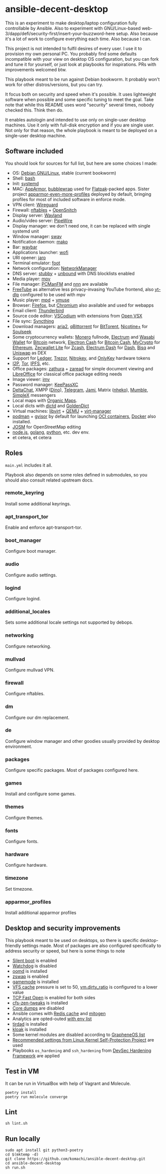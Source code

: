 # ansible-decent-desktop

This is an experiment to make desktop/laptop configuration fully controllable by Ansible. Also to experiment with GNU/Linux-based web-3/dapp/defi/security-first/insert-your-buzzword-here setup. Also because it's a lot of work to configure everything each time. Also because I can.

This project is not intended to fulfil desires of every user. I use it to provision my own personal PC. You probably find some defaults incompatible with your view on desktop OS configuration, but you can fork and tune it for yourself, or just look at playbooks for inspirations. PRs with improvements welcomed btw.

This playbook meant to be run against Debian bookworm. It probably won't work for other distros/versions, but you can try.

It focus both on security and speed when it's possible. It uses lightweight software when possible and some specific tuning to meet the goal. Take note that while this README uses word "security" several times, nobody checked this. Think then do.

It enables autologin and intended to use only on single-user desktop machines. Use it only with full-disk encryption and if you are single user. Not only for that reason, the whole playbook is meant to be deployed on a single-user desktop machine.

## Software included

You should look for sources for full list, but here are some choices I made:

- OS: [Debian GNU/Linux](https://debian.org), stable (current bookworm)
- Shell: [bash](https://www.gnu.org/software/bash/)
- Init: [systemd](https://systemd.io)
- MAC: [AppArmor](https://apparmor.net/), [bubblewrap](https://github.com/containers/bubblewrap) used for [Flatpak](https://flatpak.org/)-packed apps. Sister project [apparmor-even-more-profiles](https://github.com/komachi/apparmor-even-more-profiles) deployed by default, bringing profiles for most of included software in enforce mode.
- VPN client: [Wireguard](https://wireguard.com)
- Firewall: [nftables](https://netfilter.org/projects/nftables/) + [OpenSnitch](https://github.com/evilsocket/opensnitch)
- Display server: [Wayland](https://wayland.freedesktop.org/)
- Audio/video server: [PipeWire](https://pipewire.org)
- Display manager: we don't need one, it can be replaced with single systemd unit
- Window manager: [sway](https://swaywm.org/)
- Notification daemon: [mako](https://wayland.emersion.fr/mako)
- Bar: [waybar](https://github.com/Alexays/Waybar)
- Applications launcher: [wofi](https://hg.sr.ht/~scoopta/wofi)
- URI opener: [jaro](https://github.com/isamert/jaro)
- Terminal emulator: [foot](https://codeberg.org/dnkl/foot)
- Network configuration: [NetworkManager](https://wiki.gnome.org/Projects/NetworkManager)
- DNS server: [stubby](https://github.com/getdnsapi/stubby) + [unbound](https://github.com/NLnetLabs/unbound) with DNS blocklists enabled
- Media player: [mpv](https://mpv.io)
- File manager: [PCManFM](https://en.wikipedia.org/wiki/PCMan_File_Manager) and [nnn](https://github.com/jarun/nnn) are available
- [FreeTube](https://freetubeapp.io/) as alternative less privacy-invasing YouTube frontend, also [yt-dlp](https://github.com/yt-dlp/yt-dlp) configured to be used with mpv
- Music player: [mpd](https://musicpd.org/) + [ymuse](https://yktoo.com/en/software/ymuse/)
- Browser: [Firefox](https://mozilla.org/firefox), but [Chromium](https://chromium.org) also available and used for webapps
- Email client: [Thunderbird](https://www.thunderbird.net)
- Source code editor: [VSCodium](https://github.com/VSCodium/vscodium) with extensions from [Open VSX](https://open-vsx.org)
- File sync: [Syncthing](https://syncthing.net/)
- Download managers: [aria2](https://github.com/aria2/aria2), [qBittorrent](https://qbittorrent.org) for [BitTorent](https://www.bittorrent.org), [Nicotine+](https://nicotine-plus.org/) for [Soulseek](https://slsknet.org)
- Some cryptocurrency wallets: [Monero](https://www.getmonero.org/) fullnode, [Electrum](https://electrum.org) and [Wasabi Wallet](https://www.wasabiwallet.io/) for [Bitcoin](https://bitcoin.org/) network, [Electron Cash](https://electroncash.org/) for [Bitcoin Cash](https://bitcoincash.org/), [MyCrypto](https://www.mycrypto.com/) for [Ethereum](https://ethereum.org), [Zecwallet Lite](https://www.zecwallet.co/) for [Zcash](https://z.cash/), [Electrum Dash](https://electrum.dash.org/) for [Dash](https://dash.org/), [Bisq](https://bisq.network/) and [Uniswap](https://uniswap.org/) as DEX
- Support for [Ledger](https://www.ledger.com/), [Trezor](https://trezor.io/), [Nitrokey](https://www.nitrokey.com/), and [OnlyKey](https://onlykey.io/) hardware tokens
- [I2P](https://geti2p.net/), [Tor](https://torproject.org), [IPFS](https://ipfs.io/), etc.
- Office packages: [zathura](https://pwmt.org/projects/zathura/) + [zaread](https://github.com/paoloap/zaread) for simple document viewing and [LibreOffice](https://www.libreoffice.org/) for classical office package editing needs
- Image viewer: [imv](https://github.com/eXeC64/imv)
- Password manager: [KeePassXC](https://keepassxc.org/)
- [DeltaChat](https://delta.chat), XMPP ([Dino](https://dino.im/)), [Telegram](https://telegram.org), [Jami](https://jami.net), Matrix ([nheko](https://nheko-reborn.github.io)), [Mumble](https://www.mumble.info), [SimpleX](https://simplex.chat) messengers
- Local maps with [Organic Maps](https://organicmaps.app/).
- Local dicts with [dictd](https://sourceforge.net/projects/dict/) and [GoldenDict](http://goldendict.org/)
- Virtual machines: [libvirt](https://libvirt.org/) + [QEMU](https://www.qemu.org/) + [virt-manager](https://virt-manager.org/)
- [podman](https://podman.io) + [gvisor](https://gvisor.dev/) by default for launching [OCI containers](https://opencontainers.org), [Docker](https://www.docker.com/) also installed.
- [JOSM](https://josm.openstreetmap.de/) for OpenStreetMap editing
- [node.js](https://nodejs.org), [golang](https://golang.org/), [python](https://python.org), etc. dev env.
- et cetera, et cetera

## Roles

`main.yml` includes it all.

Playbook also depends on some roles defined in submodules, so you should also consult related upstream docs.

### remote_keyring

Install some additional keyrings.

### apt_transport_tor

Enable and enforce apt-transport-tor.

### boot_manager

Configure boot manager.

### audio

Configure audio settings.

### logind

Configure logind.

### additional_locales

Sets some additional locale settings not supported by debops.

### networking

Configure networking.

### mullvad

Configure mullvad VPN.

### firewall

Configure nftables.

### dm

Configure our dm replacement.

### de

Configure window manager and other goodies usually provided by desktop environment.

### packages

Configure specific packages. Most of packages configured here.

### games

Install and configure some games.

### themes

Configure themes.

### fonts

Configure fonts.

### hardware

Configure hardware.

### timezone

Set timezone.

### apparmor_profiles

Install additional apparmor profiles

## Desktop and security improvements

This playbook meant to be used on desktops, so there is specific desktop-friendly settings made. Most of packages are also configured specifically to address security or speed, but here is some things to note

- [Silent boot](https://wiki.archlinux.org/index.php/Silent_boot) is enabled
- [Watchdog](https://wiki.archlinux.org/title/Improving_performance#Watchdogs) is disabled
- [oomd](https://github.com/facebookincubator/oomd) is installed
- [zswap](https://en.wikipedia.org/wiki/Zswap) is enabled
- [gamemode](https://github.com/FeralInteractive/gamemode) is installed
- [VFS cache](https://docs.kernel.org/filesystems/vfs.html) pressure is set to 50, [vm.dirty_ratio](https://docs.kernel.org/admin-guide/sysctl/vm.html) is configured to a lower value
- [TCP Fast Open](https://en.wikipedia.org/wiki/TCP_Fast_Open) is enabled for both sides
- [cfs-zen-tweaks](https://github.com/igo95862/cfs-zen-tweaks) is installed
- [Core dumps](https://en.wikipedia.org/wiki/Core_dump) are disabled
- Ansible comes with [Redis cache](https://docs.ansible.com/ansible/latest/collections/community/general/redis_cache.html) and [mitogen](https://mitogen.networkgenomics.com/ansible_detailed.html)
- Analytics are opted-outed [with env list](/roles/de/files/environment.d/optout.conf)
- [tirdad](https://github.com/0xsirus/tirdad) is installed
- [kloak](https://github.com/vmonaco/kloak) is installed
- Some kernel modules are disabled according to [GrapheneOS list](https://github.com/GrapheneOS/infrastructure/blob/main/modprobe.d/local.conf)
- [Recommended settings from Linux Kernel Self-Protection Project](https://kspp.github.io/Recommended_Settings) are used
- Playbooks `os_hardening` and `ssh_hardening` from [DevSec Hardening Framework](https://dev-sec.io/) are applied

## Test in VM

It can be run in VirtualBox with help of Vagrant and Molecule.

```
poetry install
poetry run molecule converge
```

## Lint

```
sh lint.sh
```

## Run locally

```
sudo apt install git python3-poetry
cd $(mktemp -d)
git clone https://github.com/komachi/ansible-decent-desktop.git
cd ansible-decent-desktop
sh run.sh
```
